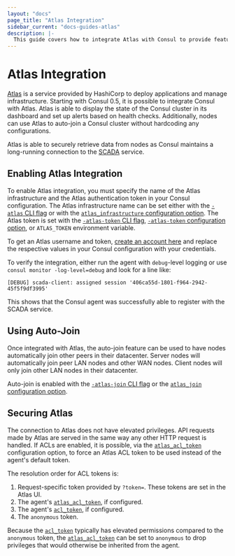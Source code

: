 ```yaml
---
layout: "docs"
page_title: "Atlas Integration"
sidebar_current: "docs-guides-atlas"
description: |-
  This guide covers how to integrate Atlas with Consul to provide features like an infrastructure dashboard and automatic cluster joining.
---
```


# Atlas Integration

[Atlas](https://atlas.hashicorp.com?utm_source=oss&utm_medium=guide-atlas&utm_campaign=consul) is a service provided by HashiCorp to deploy applications and manage infrastructure.
Starting with Consul 0.5, it is possible to integrate Consul with Atlas. Atlas is able to display the state of the Consul cluster in its dashboard and set up alerts based on health checks. Additionally, nodes can use Atlas to auto-join a Consul cluster without hardcoding any configurations.

Atlas is able to securely retrieve data from nodes as Consul maintains a long-running connection to the
[SCADA](http://scada.hashicorp.com) service.

## Enabling Atlas Integration

To enable Atlas integration, you must specify the name of the Atlas infrastructure and the Atlas authentication
token in your Consul configuration. The Atlas infrastructure name can be set either with the [`-atlas` CLI flag](/docs/agent/options.html#_atlas) or with the [`atlas_infrastructure` configuration option](/docs/agent/options.html#atlas_infrastructure). The Atlas token is set with the [`-atlas-token` CLI flag](/docs/agent/options.html#_atlas_token),
[`-atlas-token` configuration option](/docs/agent/options.html#atlas_token), or `ATLAS_TOKEN` environment variable. 

To get an Atlas username and token, [create an account here](https://atlas.hashicorp.com/account/new?utm_source=oss&utm_medium=guide-atlas&utm_campaign=consul) and replace the respective values in your Consul configuration with your credentials.

To verify the integration, either run the agent with `debug`-level logging or use `consul monitor -log-level=debug`
and look for a line like:

    [DEBUG] scada-client: assigned session '406ca55d-1801-f964-2942-45f5f9df3995'

This shows that the Consul agent was successfully able to register with the SCADA service.

## Using Auto-Join

Once integrated with Atlas, the auto-join feature can be used to have nodes automatically join other
peers in their datacenter. Server nodes will automatically join peer LAN nodes and other WAN nodes.
Client nodes will only join other LAN nodes in their datacenter.

Auto-join is enabled with the [`-atlas-join` CLI flag](/docs/agent/options.html#_atlas_join) or the
[`atlas_join` configuration option](/docs/agent/options.html#atlas_join).

## Securing Atlas

The connection to Atlas does not have elevated privileges. API requests made by Atlas
are served in the same way any other HTTP request is handled. If ACLs are enabled, it is possible, via
the [`atlas_acl_token`](/docs/agent/options.html#atlas_acl_token) configuration option, to force an
Atlas ACL token to be used instead of the agent's default token.

The resolution order for ACL tokens is:

1. Request-specific token provided by `?token=`. These tokens are set in the Atlas UI.
2. The agent's [`atlas_acl_token`](/docs/agent/options.html#atlas_acl_token), if configured.
3. The agent's [`acl_token`](/docs/agent/options.html#acl_token), if configured.
4. The `anonymous` token.

Because the [`acl_token`](/docs/agent/options.html#acl_token) typically has elevated permissions
compared to the `anonymous` token, the [`atlas_acl_token`](/docs/agent/options.html#atlas_acl_token)
can be set to `anonymous` to drop privileges that would otherwise be inherited from the agent.
